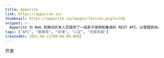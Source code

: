 ```yaml
---
title: Appwrite
link: https://appwrite.io/
thumbnail: https://appwrite.io/images/favicon.png?v=148
snippet: >-
  Appwrite 为 Web 和移动开发人员提供了一组易于使用和集成的 REST API，以管理其核心后端需求。
tags: ["API", "数据库", "存储", "认证", "无服务器"]
createdAt: 2021-06-21T00:00:00.000Z
---
```

开源
